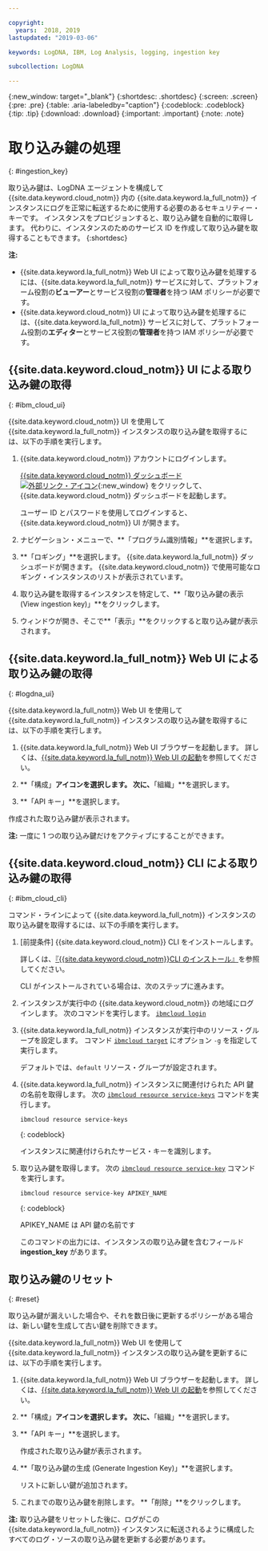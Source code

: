 ```yaml
---

copyright:
  years:  2018, 2019
lastupdated: "2019-03-06"

keywords: LogDNA, IBM, Log Analysis, logging, ingestion key

subcollection: LogDNA

---
```


{:new_window: target="_blank"}
{:shortdesc: .shortdesc}
{:screen: .screen}
{:pre: .pre}
{:table: .aria-labeledby="caption"}
{:codeblock: .codeblock}
{:tip: .tip}
{:download: .download}
{:important: .important}
{:note: .note}

# 取り込み鍵の処理
{: #ingestion_key}

取り込み鍵は、LogDNA エージェントを構成して {{site.data.keyword.cloud_notm}} 内の {{site.data.keyword.la_full_notm}} インスタンスにログを正常に転送するために使用する必要のあるセキュリティー・キーです。 インスタンスをプロビジョンすると、取り込み鍵を自動的に取得します。 代わりに、インスタンスのためのサービス ID を作成して取り込み鍵を取得することもできます。 
{:shortdesc}

**注:** 

* {{site.data.keyword.la_full_notm}} Web UI によって取り込み鍵を処理するには、{{site.data.keyword.la_full_notm}} サービスに対して、プラットフォーム役割の**ビューアー**とサービス役割の**管理者**を持つ IAM ポリシーが必要です。 
* {{site.data.keyword.cloud_notm}} UI によって取り込み鍵を処理するには、{{site.data.keyword.la_full_notm}} サービスに対して、プラットフォーム役割の**エディター**とサービス役割の**管理者**を持つ IAM ポリシーが必要です。 


## {{site.data.keyword.cloud_notm}} UI による取り込み鍵の取得
{: #ibm_cloud_ui}

{{site.data.keyword.cloud_notm}} UI を使用して {{site.data.keyword.la_full_notm}} インスタンスの取り込み鍵を取得するには、以下の手順を実行します。

1. {{site.data.keyword.cloud_notm}} アカウントにログインします。

    [{{site.data.keyword.cloud_notm}} ダッシュボード ![外部リンク・アイコン](../../icons/launch-glyph.svg "外部リンク・アイコン")](https://cloud.ibm.com/login){:new_window} をクリックして、{{site.data.keyword.cloud_notm}} ダッシュボードを起動します。

	ユーザー ID とパスワードを使用してログインすると、{{site.data.keyword.cloud_notm}} UI が開きます。

2. ナビゲーション・メニューで、**「プログラム識別情報」**を選択します。 

3. **「ロギング」**を選択します。 {{site.data.keyword.la_full_notm}} ダッシュボードが開きます。 {{site.data.keyword.cloud_notm}} で使用可能なロギング・インスタンスのリストが表示されています。

3. 取り込み鍵を取得するインスタンスを特定して、**「取り込み鍵の表示 (View ingestion key)」**をクリックします。

4. ウィンドウが開き、そこで**「表示」**をクリックすると取り込み鍵が表示されます。


## {{site.data.keyword.la_full_notm}} Web UI による取り込み鍵の取得
{: #logdna_ui}

{{site.data.keyword.la_full_notm}} Web UI を使用して {{site.data.keyword.la_full_notm}} インスタンスの取り込み鍵を取得するには、以下の手順を実行します。

1. {{site.data.keyword.la_full_notm}} Web UI ブラウザーを起動します。 詳しくは、[{{site.data.keyword.la_full_notm}} Web UI の起動](/docs/services/Log-Analysis-with-LogDNA?topic=LogDNA-view_logs#view_logs_step2)を参照してください。

2. **「構成」**アイコンを選択します。 次に、**「組織」**を選択します。 

3. **「API キー」**を選択します。

作成された取り込み鍵が表示されます。 

**注:** 一度に 1 つの取り込み鍵だけをアクティブにすることができます。 


## {{site.data.keyword.cloud_notm}} CLI による取り込み鍵の取得
{: #ibm_cloud_cli}

コマンド・ラインによって {{site.data.keyword.la_full_notm}} インスタンスの取り込み鍵を取得するには、以下の手順を実行します。

1. [前提条件] {{site.data.keyword.cloud_notm}} CLI をインストールします。

   詳しくは、[『{{site.data.keyword.cloud_notm}}CLI のインストール』](/docs/services/Log-Analysis-with-LogDNA?topic=LogDNA-about#about)を参照してください。

   CLI がインストールされている場合は、次のステップに進みます。

2. インスタンスが実行中の {{site.data.keyword.cloud_notm}} の地域にログインします。 次のコマンドを実行します。 [`ibmcloud login`](/docs/cli/reference/ibmcloud?topic=cloud-cli-ibmcloud_cli#ibmcloud_login)

3. {{site.data.keyword.la_full_notm}} インスタンスが実行中のリソース・グループを設定します。 コマンド [`ibmcloud target`](/docs/cli/reference/ibmcloud?topic=cloud-cli-ibmcloud_cli#ibmcloud_target) にオプション `-g` を指定して実行します。

    デフォルトでは、`default` リソース・グループが設定されます。

4. {{site.data.keyword.la_full_notm}} インスタンスに関連付けられた API 鍵の名前を取得します。 次の [`ibmcloud resource service-keys`](/docs/cli/reference/ibmcloud?topic=cloud-cli-ibmcloud_commands_resource#ibmcloud_resource_service_keys) コマンドを実行します。

    ```
    ibmcloud resource service-keys
    ```
    {: codeblock}

    インスタンスに関連付けられたサービス・キーを識別します。

5. 取り込み鍵を取得します。 次の [`ibmcloud resource service-key`](/docs/cli/reference/ibmcloud?topic=cloud-cli-ibmcloud_commands_resource#ibmcloud_resource_service_key) コマンドを実行します。

    ```
    ibmcloud resource service-key APIKEY_NAME
    ```
    {: codeblock}

    APIKEY_NAME は API 鍵の名前です
 
    このコマンドの出力には、インスタンスの取り込み鍵を含むフィールド **ingestion_key** があります。


## 取り込み鍵のリセット 
{: #reset}

取り込み鍵が漏えいした場合や、それを数日後に更新するポリシーがある場合は、新しい鍵を生成して古い鍵を削除できます。

{{site.data.keyword.la_full_notm}} Web UI を使用して {{site.data.keyword.la_full_notm}} インスタンスの取り込み鍵を更新するには、以下の手順を実行します。

1. {{site.data.keyword.la_full_notm}} Web UI ブラウザーを起動します。 詳しくは、[{{site.data.keyword.la_full_notm}} Web UI の起動](/docs/services/Log-Analysis-with-LogDNA?topic=LogDNA-view_logs#view_logs_step2)を参照してください。

2. **「構成」**アイコンを選択します。 次に、**「組織」**を選択します。 

3. **「API キー」**を選択します。

    作成された取り込み鍵が表示されます。 

4. **「取り込み鍵の生成 (Generate Ingestion Key)」**を選択します。

    リストに新しい鍵が追加されます。

5. これまでの取り込み鍵を削除します。 **「削除」**をクリックします。

**注:** 取り込み鍵をリセットした後に、ログがこの {{site.data.keyword.la_full_notm}} インスタンスに転送されるように構成したすべてのログ・ソースの取り込み鍵を更新する必要があります。



